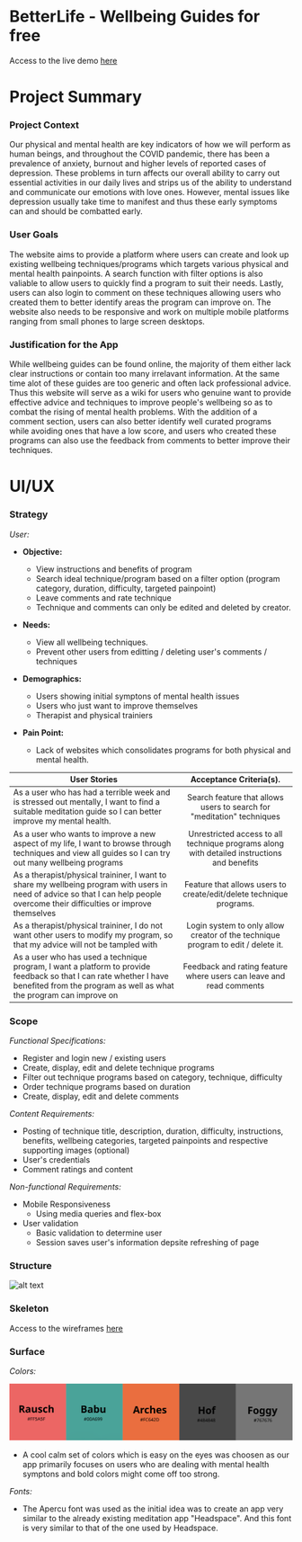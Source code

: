 # BetterLife - Wellbeing Guides for free

Access to the live demo [here](https://dreamy-clarke-097e90.netlify.app/)

# Project Summary

### Project Context

Our physical and mental health are key indicators of how we will perform as human beings, and throughout the COVID pandemic, there has been a prevalence of anxiety, burnout and higher levels of reported cases of depression. These problems in turn affects our overall ability to carry out essential activities in our daily lives and strips us of the ability to understand and communicate our emotions with love ones. However, mental issues like depression usually take time to manifest and thus these early symptoms can and should be combatted early. 

### User Goals

The website aims to provide a platform where users can create and look up existing wellbeing techniques/programs which targets various physical and mental health painpoints. A search function with filter options is also valiable to allow users to quickly find a program to suit their needs. Lastly, users can also login to comment on these techniques allowing users who created them to better identify areas the program can improve on. The website also needs to be responsive and work on multiple mobile platforms ranging from small phones to large screen desktops.

### Justification for the App

While wellbeing guides can be found online, the majority of them either lack clear instructions or contain too many irrelavant information. At the same time alot of these guides are too generic and often lack professional advice. Thus this website will serve as a wiki for users who genuine want to provide effective advice and techniques to improve people's wellbeing so as to combat the rising of mental health problems. With the addition of a comment section, users can also better identify well curated programs while avoiding ones that have a low score, and users who created these programs can also use the feedback from comments to better improve their techniques.

# UI/UX

### Strategy

_User:_
  * **Objective:** 
      * View instructions and benefits of program  
      * Search ideal technique/program based on a filter option (program category, duration, difficulty, targeted painpoint)
      * Leave comments and rate technique
      * Technique and comments can only be edited and deleted by creator.

  * **Needs:**
      * View all wellbeing techniques.
      * Prevent other users from editting / deleting user's comments / techniques

  * **Demographics:**
      * Users showing initial symptons of mental health issues
      * Users who just want to improve themselves
      * Therapist and physical trainiers

  * **Pain Point:** 
      * Lack of websites which consolidates programs for both physical and mental health.


| User Stories               | Acceptance Criteria(s).    | 
| -------------------------- |:--------------------------:| 
| As a user who has had a terrible week and is stressed out mentally, I want to find a suitable meditation guide so I can better improve my mental health. | Search feature that allows users to search for "meditation" techniques
| As a user who wants to improve a new aspect of my life, I want to browse through techniques and view all guides so I can try out many wellbeing programs| Unrestricted access to all technique programs along with detailed instructions and benefits
| As a therapist/physical traininer, I want to share my wellbeing program with users in need of advice so that I can help people overcome their difficulties or improve themselves| Feature that allows users to create/edit/delete technique programs. 
| As a therapist/physical traininer, I do not want other users to modify my program, so that my advice will not be tampled with | Login system to only allow creator of the technique program to edit / delete it.
| As a user who has used a technique program, I want a platform to provide feedback so that I can rate whether I have benefited from the program as well as what the program can improve on| Feedback and rating feature where users can leave and read comments


### Scope

_Functional Specifications:_
  * Register and login new / existing users
  * Create, display, edit and delete technique programs
  * Filter out technique programs based on category, technique, difficulty
  * Order technique programs based on duration
  * Create, display, edit and delete comments

_Content Requirements:_
  * Posting of technique title, description, duration, difficulty, instructions, benefits, wellbeing categories, targeted painpoints and respective supporting images (optional)
  * User's credentials 
  * Comment ratings and content

_Non-functional Requirements:_
  * Mobile Responsiveness
      * Using media queries and flex-box
  * User validation
      * Basic validation to determine user
      * Session saves user's information depsite refreshing of page

### Structure

![alt text](https://encrypted-tbn0.gstatic.com/images?q=tbn:ANd9GcQDR8IFmjuX_9yYt2VLMlkU_kWC4uGxOnPvUhQfdccP8MkTovaVB1Hm4j_q1jc-7B0vnbU&usqp=CAU)

### Skeleton

Access to the wireframes [here](https://dreamy-clarke-097e90.netlify.app/)

### Surface

_Colors:_

![alt text](https://github.com/keithtanzihao/trentP1-frontend/blob/main/src/static/css/vendors/imgs/readme/colorsAirbnb.svg?raw=true)

* A cool calm set of colors which is easy on the eyes was choosen as our app primarily focuses on users who are dealing with mental health symptons and bold colors might come off too strong.

_Fonts:_

* The Apercu font was used as the initial idea was to create an app very similar to the already existing meditation app "Headspace". And this font is very similar to that of the one used by Headspace.









